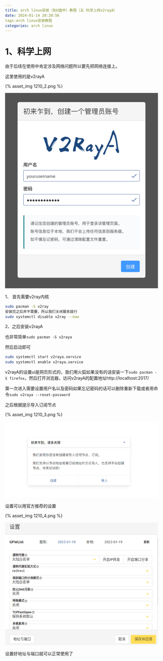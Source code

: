 ```yaml
---
title: arch linux安装（到U盘中）教程（五 科学上网v2rayA）
date: 2024-01-14 20:20:56
tags:arch linux安装教程
categories: arch linux
---
```


# 1、科学上网

由于后续在使用中肯定涉及网络问题所以要先把网络连接上。

这里使用的是v2rayA

{% asset_img 1210_2.png %}

![1210_2](arch-linux安装教程五/1210_2.png)

1、 首先需要v2ray内核

```zsh
sudo pacman -S v2ray
安装完之后并不需要，所以我们关闭服务就行
sudo systemctl disable v2ray --now
```

2、之后安装v2rayA

也非常简单`sudo pacman -S v2raya`

然后启动即可

```zsh
sudo systemctl start v2raya.service
sudo systemctl enable v2raya.service
```

v2rayA的设置ui是网页形式的，我们用火狐如果没有的话安装一下`sudo pacman -S firefox`，然后打开浏览器，访问v2rayA的配置地址http://localhost:2017/

第一次进入需要设置用户名以及密码如果忘记密码的话可以删除重新下载或者用命令`sudo v2raya --reset-password`

之后根据提示导入订阅节点

{% asset_img 1210_3.png %}

![1210_3](arch-linux安装教程五/1210_3.png)

设置可以用官方推荐的设置

{% asset_img 1210_4.png %}

![1210_5](arch-linux安装教程五/1210_5.png)

设置好地址与端口就可以正常使用了

